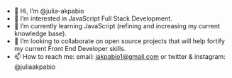 - 👋 Hi, I’m @julia-akpabio
- 👀 I’m interested in JavaScript Full Stack Development. 
- 🌱 I’m currently learning JavaScript (refining and increasing my current knowledge base).  
- 💞️ I’m looking to collaborate on open source projects that will help fortify my current Front End Developer skills.  
- 📫 How to reach me: email: jakpabio1@gmail.com or twitter & instagram: @juliaakpabio

<!---
julia-akpabio/julia-akpabio is a ✨ special ✨ repository because its `README.md` (this file) appears on your GitHub profile.
You can click the Preview link to take a look at your changes.
--->
